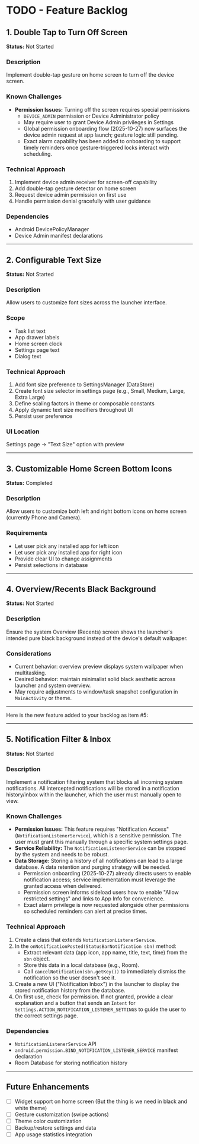 # TODO - Feature Backlog

## 1. Double Tap to Turn Off Screen
**Status:** Not Started

### Description
Implement double-tap gesture on home screen to turn off the device screen.

### Known Challenges
- **Permission Issues:** Turning off the screen requires special permissions
  - `DEVICE_ADMIN` permission or Device Administrator policy
  - May require user to grant Device Admin privileges in Settings
  - Global permission onboarding flow (2025-10-27) now surfaces the device admin request at app launch; gesture logic still pending.
  - Exact alarm capability has been added to onboarding to support timely reminders once gesture-triggered locks interact with scheduling.

### Technical Approach
1. Implement device admin receiver for screen-off capability
2. Add double-tap gesture detector on home screen
3. Request device admin permission on first use
4. Handle permission denial gracefully with user guidance

### Dependencies
- Android DevicePolicyManager
- Device Admin manifest declarations

---

## 2. Configurable Text Size
**Status:** Not Started

### Description
Allow users to customize font sizes across the launcher interface.

### Scope
- Task list text
- App drawer labels
- Home screen clock
- Settings page text
- Dialog text

### Technical Approach
1. Add font size preference to SettingsManager (DataStore)
2. Create font size selector in settings page (e.g., Small, Medium, Large, Extra Large)
3. Define scaling factors in theme or composable constants
4. Apply dynamic text size modifiers throughout UI
5. Persist user preference

### UI Location
Settings page → "Text Size" option with preview

---

## 3. Customizable Home Screen Bottom Icons
**Status:** Completed

### Description
Allow users to customize both left and right bottom icons on home screen (currently Phone and Camera).

### Requirements
- Let user pick any installed app for left icon
- Let user pick any installed app for right icon
- Provide clear UI to change assignments
- Persist selections in database
---

## 4. Overview/Recents Black Background
**Status:** Not Started

### Description
Ensure the system Overview (Recents) screen shows the launcher's intended pure black background instead of the device's default wallpaper.

### Considerations
- Current behavior: overview preview displays system wallpaper when multitasking.
- Desired behavior: maintain minimalist solid black aesthetic across launcher and system overview.
- May require adjustments to window/task snapshot configuration in `MainActivity` or theme.


---

Here is the new feature added to your backlog as item #5:

---

## 5. Notification Filter & Inbox
**Status:** Not Started

### Description
Implement a notification filtering system that blocks all incoming system notifications. All intercepted notifications will be stored in a notification history/inbox within the launcher, which the user must manually open to view.

### Known Challenges
- **Permission Issues:** This feature requires "Notification Access" (`NotificationListenerService`), which is a sensitive permission. The user must grant this manually through a specific system settings page.
- **Service Reliability:** The `NotificationListenerService` can be stopped by the system and needs to be robust.
- **Data Storage:** Storing a history of all notifications can lead to a large database. A data retention and purging strategy will be needed.
  - Permission onboarding (2025-10-27) already directs users to enable notification access; service implementation must leverage the granted access when delivered.
  - Permission screen informs sideload users how to enable "Allow restricted settings" and links to App Info for convenience.
  - Exact alarm privilege is now requested alongside other permissions so scheduled reminders can alert at precise times.

### Technical Approach
1. Create a class that extends `NotificationListenerService`.
2. In the `onNotificationPosted(StatusBarNotification sbn)` method:
   - Extract relevant data (app icon, app name, title, text, time) from the `sbn` object.
   - Store this data in a local database (e.g., Room).
   - Call `cancelNotification(sbn.getKey())` to immediately dismiss the notification so the user doesn't see it.
3. Create a new UI ("Notification Inbox") in the launcher to display the stored notification history from the database.
4. On first use, check for permission. If not granted, provide a clear explanation and a button that sends an `Intent` for `Settings.ACTION_NOTIFICATION_LISTENER_SETTINGS` to guide the user to the correct settings page.

### Dependencies
- `NotificationListenerService` API
- `android.permission.BIND_NOTIFICATION_LISTENER_SERVICE` manifest declaration
- Room Database for storing notification history

---

## Future Enhancements
- [ ] Widget support on home screen (But the thing is we need in black and white theme)
- [ ] Gesture customization (swipe actions)
- [ ] Theme color customization
- [ ] Backup/restore settings and data
- [ ] App usage statistics integration
